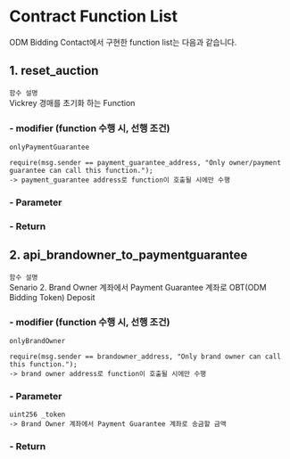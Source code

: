 # Contract Function List

ODM Bidding Contact에서 구현한 function list는 다음과 같습니다.

## 1. reset_auction

`함수 설명`<br>
Vickrey 경매를 초기화 하는 Function

###   - modifier (function 수행 시, 선행 조건)

`onlyPaymentGuarantee`

    require(msg.sender == payment_guarantee_address, "Only owner/payment guarantee can call this function.");
    -> payment_guarantee address로 function이 호출될 시에만 수행

###   - Parameter
    
    
###   - Return
    
    
## 2. api_brandowner_to_paymentguarantee

`함수 설명`<br>
Senario 2. Brand Owner 계좌에서 Payment Guarantee 계좌로 OBT(ODM Bidding Token) Deposit

###   - modifier (function 수행 시, 선행 조건)

`onlyBrandOwner`

    require(msg.sender == brandowner_address, "Only brand owner can call this function.");
    -> brand owner address로 function이 호출될 시에만 수행

###   - Parameter

    uint256 _token
    -> Brand Owner 계좌에서 Payment Guarantee 계좌로 송금할 금액

###   - Return

